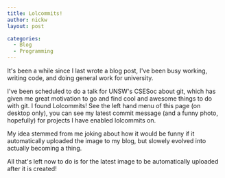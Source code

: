 ```yaml
---
title: Lolcommits!
author: nickw
layout: post

categories:
  - Blog
  - Programming
---
```

It's been a while since I last wrote a blog post, I've been busy working, writing code, and doing general work for university.

I've been scheduled to do a talk for UNSW's CSESoc about git, which has given me great motivation to go and find cool and awesome things to do with git. I found Lolcommits! See the left hand menu of this page (on desktop only), you can see my latest commit message (and a funny photo, hopefully) for projects I have enabled lolcommits on. 

My idea stemmed from me joking about how it would be funny if it automatically uploaded the image to my blog, but slowely evolved into actually becoming a thing.

All that's left now to do is for the latest image to be automatically uploaded after it is created!